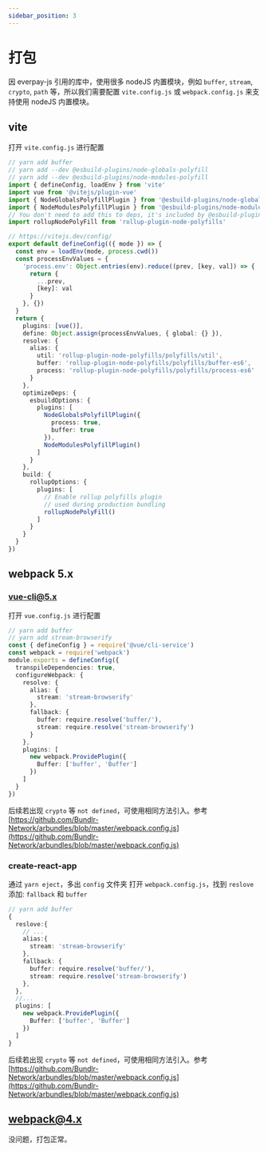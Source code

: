 ```yaml
---
sidebar_position: 3
---
```


# 打包


因 everpay-js 引用的库中，使用很多 nodeJS 内置模块，例如 `buffer`, `stream`, `crypto`, `path` 等，所以我们需要配置 `vite.config.js` 或 `webpack.config.js` 来支持使用 nodeJS 内置模块。


## vite

打开 `vite.config.js` 进行配置

```ts
// yarn add buffer
// yarn add --dev @esbuild-plugins/node-globals-polyfill
// yarn add --dev @esbuild-plugins/node-modules-polyfill
import { defineConfig, loadEnv } from 'vite'
import vue from '@vitejs/plugin-vue'
import { NodeGlobalsPolyfillPlugin } from '@esbuild-plugins/node-globals-polyfill'
import { NodeModulesPolyfillPlugin } from '@esbuild-plugins/node-modules-polyfill'
// You don't need to add this to deps, it's included by @esbuild-plugins/node-modules-polyfill
import rollupNodePolyFill from 'rollup-plugin-node-polyfills'

// https://vitejs.dev/config/
export default defineConfig(({ mode }) => {
  const env = loadEnv(mode, process.cwd())
  const processEnvValues = {
    'process.env': Object.entries(env).reduce((prev, [key, val]) => {
      return {
        ...prev,
        [key]: val
      }
    }, {})
  }
  return {
    plugins: [vue()],
    define: Object.assign(processEnvValues, { global: {} }),
    resolve: {
      alias: {
        util: 'rollup-plugin-node-polyfills/polyfills/util',
        buffer: 'rollup-plugin-node-polyfills/polyfills/buffer-es6',
        process: 'rollup-plugin-node-polyfills/polyfills/process-es6'
      }
    },
    optimizeDeps: {
      esbuildOptions: {
        plugins: [
          NodeGlobalsPolyfillPlugin({
            process: true,
            buffer: true
          }),
          NodeModulesPolyfillPlugin()
        ]
      }
    },
    build: {
      rollupOptions: {
        plugins: [
          // Enable rollup polyfills plugin
          // used during production bundling
          rollupNodePolyFill()
        ]
      }
    }
  }
})
```

## webpack 5.x

### vue-cli@5.x

打开 `vue.config.js` 进行配置

```ts
// yarn add buffer
// yarn add stream-browserify
const { defineConfig } = require('@vue/cli-service')
const webpack = require('webpack')
module.exports = defineConfig({
  transpileDependencies: true,
  configureWebpack: {
    resolve: {
      alias: {
        stream: 'stream-browserify'
      },
      fallback: {
        buffer: require.resolve('buffer/'),
        stream: require.resolve('stream-browserify')
      }
    },
    plugins: [
      new webpack.ProvidePlugin({
        Buffer: ['buffer', 'Buffer']
      })
    ]
  }
})
```

后续若出现 `crypto` 等 `not defined`，可使用相同方法引入。参考 [https://github.com/Bundlr-Network/arbundles/blob/master/webpack.config.js](https://github.com/Bundlr-Network/arbundles/blob/master/webpack.config.js)

### create-react-app

通过 `yarn eject`，多出 `config` 文件夹 打开 `webpack.config.js`，找到 `reslove` 添加: `fallback` 和 `buffer`

```ts
// yarn add buffer
{
  reslove:{
    // ...
    alias:{
      stream: 'stream-browserify'
    },
    fallback: {
      buffer: require.resolve('buffer/'),
      stream: require.resolve('stream-browserify')
    },
  },
  //...
  plugins: [
    new webpack.ProvidePlugin({
      Buffer: ['buffer', 'Buffer']
    })
  ]
}
```

后续若出现 `crypto` 等 `not defined`，可使用相同方法引入。参考 [https://github.com/Bundlr-Network/arbundles/blob/master/webpack.config.js](https://github.com/Bundlr-Network/arbundles/blob/master/webpack.config.js)

## webpack@4.x

没问题，打包正常。
